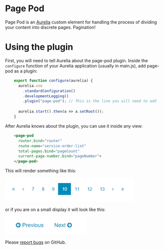 # Page Pod

Page Pod is an [Aurelia][aurelia] custom element for handling the process of dividing your content into discrete pages. Pagination!

# Using the plugin

First, you will need to tell Aurelia about the page-pod plugin. Inside the `configure` function of your Aurelia application (usually in main.js), add page-pod as a plugin:

```javascript
    export function configure(aurelia) {
      aurelia.use
        .standardConfiguration()
        .developmentLogging()
        .plugin("page-pod"); // This is the line you will need to add

      aurelia.start().then(a => a.setRoot());
    }
```

After Aurelia knows about the plugin, you can use it inside any view:

```html
    <page-pod
      router.bind="router"
      route-name="service-order-list"
      total-pages.bind="pageCount"
      current-page-number.bind="pageNumber">
    </page-pod>
```

This will render something like this:

![Page Pod Large](./img/large.png)

or if you are on a small display it will look like this:

![Page Pod Small](./img/small.png)

Please [report bugs][issues] on GitHub.

[aurelia]: http://aurelia.io/
[issues]: https://github.com/cusi-dev/page-pod/issues
